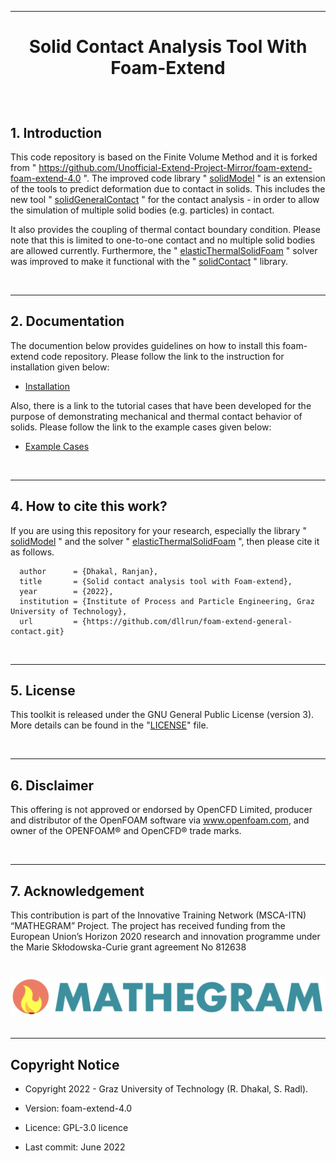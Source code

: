 <hr>

<h1><p align="center"> Solid Contact Analysis Tool With Foam-Extend 
</p></h1>

<br/>
		 

## 1. Introduction

This code repository is based on the Finite Volume Method and it is forked from " https://github.com/Unofficial-Extend-Project-Mirror/foam-extend-foam-extend-4.0 ". 
The improved code library " [solidModel](src/solidModels/) " is an extension of the tools to predict deformation due to contact in solids. This 
includes the new tool " [solidGeneralContact](src/solidModels/fvPatchFields/solidContact/solidGeneralContactFvPatchVectorField.C) " for the contact analysis - in order 
to allow the simulation of multiple solid bodies (e.g. particles) in contact. 

It also provides the coupling of thermal contact boundary condition. Please note that this is limited to one-to-one contact 
and no multiple solid bodies are allowed currently. Furthermore, the " [elasticThermalSolidFoam](applications/solvers/solidMechanics/elasticThermalSolidFoam) " solver was improved to make it functional with the 
" [solidContact](src/solidModels/fvPatchFields/solidContact/) " library. 

<br/>
<hr>


## 2. Documentation
The documention below provides guidelines on how to install this foam-extend code repository. Please follow the link to the instruction for installation given below:

* [Installation](howToInstall.md)

Also, there is a link to the tutorial cases that have been developed for the purpose of demonstrating mechanical and thermal contact behavior of solids. Please follow the link to the example cases given below: 

* [Example Cases](tutorials/solidMechanics/deliverablesExampleCases/howToRunExampleCases.md)

<br/>
<hr>

## 4. How to cite this work?
If you are using this repository for your research, especially the library 
" [solidModel](src/solidModels/) " and the solver " [elasticThermalSolidFoam](applications/solvers/solidMechanics/elasticThermalSolidFoam) ", then please cite it as follows.

      author      = {Dhakal, Ranjan},
      title       = {Solid contact analysis tool with Foam-extend},
      year        = {2022},
      institution = {Institute of Process and Particle Engineering, Graz University of Technology},
      url         = {https://github.com/dllrun/foam-extend-general-contact.git}

<br/>
<hr>

## 5. License
This toolkit is released under the GNU General Public License (version 3). More 
details can be found in the "[LICENSE](LICENSE)" file.

<br/>
<hr>

## 6. Disclaimer
This offering is not approved or endorsed by OpenCFD Limited, producer and 
distributor of the OpenFOAM software via www.openfoam.com, and owner of the 
OPENFOAM®  and OpenCFD®  trade marks.

<br/>
<hr>

## 7. Acknowledgement
This contribution is part of the Innovative Training Network (MSCA-ITN) “MATHEGRAM” 
Project. The project has received funding from the European Union’s Horizon 
2020 research and innovation programme under the Marie Skłodowska-Curie grant 
agreement No 812638


<h1><p align="center"> <img src="mathegram_logo.png" alt="drawing" width="600"/>


<br/>
<hr>


Copyright Notice
------------------

- Copyright 2022 - Graz University of Technology (R. Dhakal, S. Radl).

- Version: foam-extend-4.0

- Licence: GPL-3.0 licence

- Last commit: June 2022

